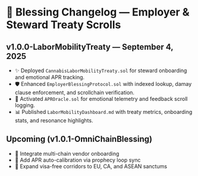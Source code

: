 # 🌿 Blessing Changelog — Employer & Steward Treaty Scrolls

## v1.0.0-LaborMobilityTreaty — September 4, 2025
- ✨ Deployed `CannabisLaborMobilityTreaty.sol` for steward onboarding and emotional APR tracking.
- 🛡️ Enhanced `EmployerBlessingProtocol.sol` with indexed lookup, damay clause enforcement, and scrollchain verification.
- 🔮 Activated `APROracle.sol` for emotional telemetry and feedback scroll logging.
- 📊 Published `LaborMobilityDashboard.md` with treaty metrics, onboarding stats, and resonance highlights.

## Upcoming (v1.0.1-OmniChainBlessing)
- 🔁 Integrate multi-chain vendor onboarding
- 🧬 Add APR auto-calibration via prophecy loop sync
- 🛫 Expand visa-free corridors to EU, CA, and ASEAN sanctums
